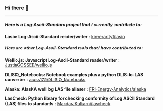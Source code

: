 ### Hi there 👋

<hr>

##### Here is a Log-Ascii-Standard project that I currently contribute to:   

**Lasio: Log-Ascii-Standard reader/writer** : [kinverarity1/lasio](https://github.com/kinverarity1/lasio)

##### Here are other Log-Ascii-Standard tools that I have contributed to:   

**Wellio.js: Javascript Log-Ascii-Standard reader/writer** : [JustinGOSSED/wellio.js](https://github.com/JustinGOSSES/wellio.js)

**DLISIO_Notebooks: Notebook examples plus a python DLIS-to-LAS converter** : [aruss175/DLISIO_Notebooks](https://github.com/aruss175/DLISIO_Notebooks)

**Alaska: AlasKA well log LAS file aliaser** : [FRI-Energy-Analytics/alaska](https://github.com/FRI-Energy-Analytics/alaska)

**LasCheck: Python library for checking conformity of Log ASCII Standard (LAS) files to standards** : [MandarJKulkarni/lascheck](https://github.com/MandarJKulkarni/lascheck)



<!--
**dcslagel/dcslagel** is a ✨ _special_ ✨ repository because its `README.md` (this file) appears on your GitHub profile.

Here are some ideas to get you started:

- 🔭 I’m currently working on ...
- 🌱 I’m currently learning ...
- 👯 I’m looking to collaborate on ...
- 🤔 I’m looking for help with ...
- 💬 Ask me about ...
- 📫 How to reach me: ...
- 😄 Pronouns: ...
- ⚡ Fun fact: ...
-->

